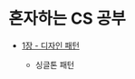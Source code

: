# 혼자하는 CS 공부

- [1장 - 디자인 패턴](https://github.com/SeungWoo-Ahn/Computer_Science_Study/tree/main/Design%20Pattern/src)

  - 싱글톤 패턴
